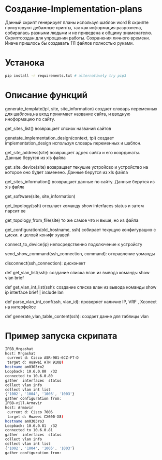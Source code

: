 # Создание-Implementation-plans

Данный скрипт генерирует планы используя шаблон word
В скрипте присутсвуют дебажные принты, так как информация разрознена, собиралась разными людьми и не приведена к общиму знаменателю.
Скриптсоздан для упрощении работы. Сохранения личного времени. Иначе пришлось бы создавать 111 файлов полностью руками.

# Устанока

```bash
pip install -r requirements.txt # alternatively try pip3
```

# Описание функций

generate_template(tpl, site, site_information)
создает словарь переменных для шаблона,на вход принимает название сайта, и вводную иноформацию по сайту.

get_sites_list()
возвращает спсиок названий сайтов

genetate_implementation_design(context,  tpl)
создает implementation_design используя словарь переменных и шаблон.

get_site_address(site)
возвращает адрес сайта и его координаты. Данные берутся из xls файла

get_site_device(site)
возвращает текушие устройсво и устройство на которое оно будет заменено. Данные берутся из xls файла

get_sites_information()
возвращает данные по сайту. Данные берутся из xls файла

get_software(site, site_information)

get_topology(ssh)
отсылает команду show interfaces  status и затем парсит ее

get_topology_from_file(site)
то же самое что и выше, но из файла

get_configuration(old_hostname, ssh)
собирает текущую конфигурацию с циски. 
и целовй конифг хуавей

connect_to_device(ip)
непосредственно подключение к устройсту


send_show_command(ssh_connection, command):
    отправление уоманды 


 disconnect(ssh_connection):
  дисконект



def get_vlan_list(ssh):
создание списка влан из вывода команды show vlan brief


def get_vlan_int_list(ssh):
создание списка влан из вывода команды show ip interface brief | include lan
    
def parse_vlan_int_conf(ssh, vlan_id):
 проверяет наличие IP, VRF , Xconect на интерфейсе


def generate_vlan_table_content(ssh):
создает данне для таблицы vlan




# Пример запуска скрипата


```bash
IPBB_Mrgashat
host: Mrgashat
 current d: Cisco ASR-901-6CZ-FT-D
 target d: Huawei ATN 910B)
hostname am0303ro2
Loopback: 10.6.0.80  /32
connected to 10.6.0.80
gather  interfaces  status  
collect vlan info
collect vlan int list
{'1002', '1004', '1005', '1003'}
gather configuration from:
IPBB-vill.Armavir
host: Armavir
 current d: Cisco 7606
 target d: Huawei CX600-X8)
hostname am0303ro3
Loopback: 10.6.0.81  /32
connected to 10.6.0.81
gather  interfaces  status  
collect vlan info
collect vlan int list
{'1002', '1004', '1005', '1003'}
gather configuration from:

```
